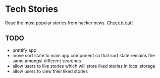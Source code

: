 # Tech Stories
Read the most popular stories from hacker news. [Check it out!](https://gifted-carson-b1e491.netlify.app)

## TODO

- prettify app
- move sort state to main app component so that sort state remains the same amongst different searches
- allow users to like stories which will store liked stories in local storage
- allow users to view their liked stories

